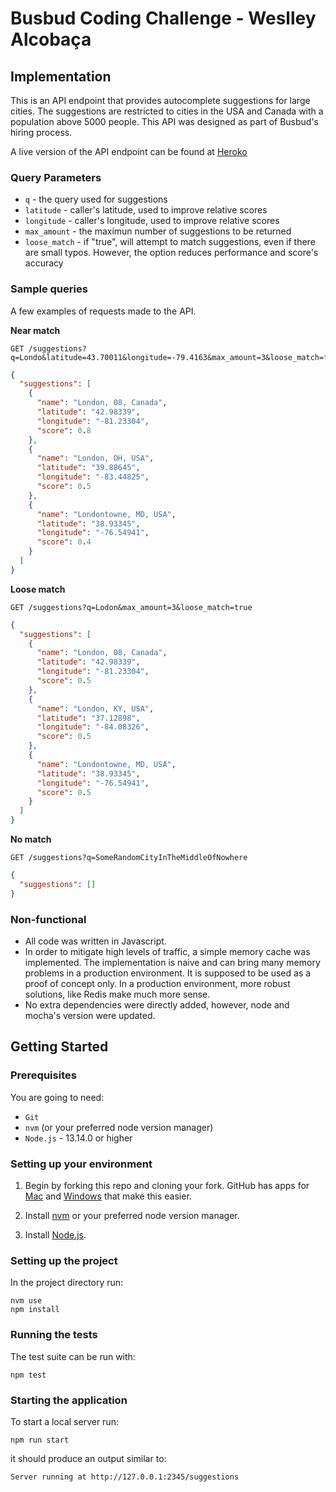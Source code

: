 # Busbud Coding Challenge - Weslley Alcobaça

## Implementation

This is an API endpoint that provides autocomplete suggestions for large cities.
The suggestions are restricted to cities in the USA and Canada with a population above 5000 people.
This API was designed as part of Busbud's hiring process.

A live version of the API endpoint can be found at [Heroko](https://busbud-cod-chal-weslley.herokuapp.com/suggestions)

### Query Parameters

- `q` - the query used for suggestions
- `latitude` - caller's latitude, used to improve relative scores
- `longitude` - caller's longitude, used to improve relative scores
- `max_amount` - the maximun number of suggestions to be returned
- `loose_match` - if "true", will attempt to match suggestions, even if there are small typos. However, the option reduces performance and score's accuracy

### Sample queries

A few examples of requests made to the API.

**Near match**

    GET /suggestions?q=Londo&latitude=43.70011&longitude=-79.4163&max_amount=3&loose_match=false

```json
{
  "suggestions": [
    {
      "name": "London, 08, Canada",
      "latitude": "42.98339",
      "longitude": "-81.23304",
      "score": 0.8
    },
    {
      "name": "London, OH, USA",
      "latitude": "39.88645",
      "longitude": "-83.44825",
      "score": 0.5
    },
    {
      "name": "Londontowne, MD, USA",
      "latitude": "38.93345",
      "longitude": "-76.54941",
      "score": 0.4
    }
  ]
}
```

**Loose match**

    GET /suggestions?q=Lodon&max_amount=3&loose_match=true

```json
{
  "suggestions": [
    {
      "name": "London, 08, Canada",
      "latitude": "42.98339",
      "longitude": "-81.23304",
      "score": 0.5
    },
    {
      "name": "London, KY, USA",
      "latitude": "37.12898",
      "longitude": "-84.08326",
      "score": 0.5
    },
    {
      "name": "Londontowne, MD, USA",
      "latitude": "38.93345",
      "longitude": "-76.54941",
      "score": 0.5
    }
  ]
}
```

**No match**

    GET /suggestions?q=SomeRandomCityInTheMiddleOfNowhere

```json
{
  "suggestions": []
}
```


### Non-functional

- All code was written in Javascript.
- In order to mitigate high levels of traffic, a simple memory cache was implemented. The implementation is naive and can bring many memory problems in a production environment. It is supposed to be used as a proof of concept only. In a production environment, more robust solutions, like Redis make much more sense.
- No extra dependencies were directly added, however, node and mocha's version were updated.

## Getting Started

### Prerequisites

You are going to need:

- `Git`
- `nvm` (or your preferred node version manager)
- `Node.js` - 13.14.0 or higher

### Setting up your environment

1. Begin by forking this repo and cloning your fork. GitHub has apps for [Mac](http://mac.github.com/) and
[Windows](http://windows.github.com/) that make this easier.

2. Install [nvm](https://github.com/nvm-sh/nvm#install--update-script) or your preferred node version manager.

3. Install [Node.js](http://www.nodejs.org).

### Setting up the project

In the project directory run:

```
nvm use
npm install
```

### Running the tests

The test suite can be run with:

```
npm test
```

### Starting the application

To start a local server run:

```
npm run start
```

it should produce an output similar to:

```
Server running at http://127.0.0.1:2345/suggestions
```
